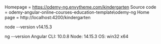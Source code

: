 Homepage = https://odemy-ng.envytheme.com/kindergarten
Source code  = odemy-angular-online-courses-education-template\odemy-ng
Home page = http://localhost:4200/kindergarten


 node --version
v14.15.3

ng --version
Angular CLI: 10.0.8
Node: 14.15.3
OS: win32 x64
